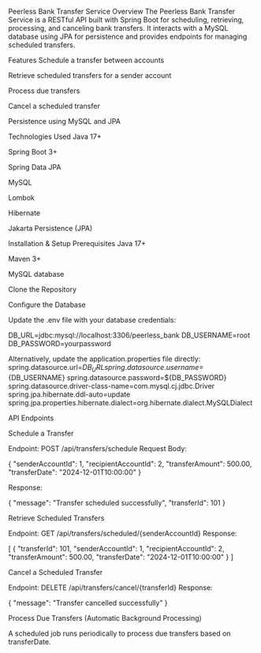 
Peerless Bank Transfer Service
Overview
The Peerless Bank Transfer Service is a RESTful API built with Spring Boot for scheduling, retrieving, processing, and canceling bank transfers. It interacts with a MySQL database using JPA for persistence and provides endpoints for managing scheduled transfers.

Features
Schedule a transfer between accounts

Retrieve scheduled transfers for a sender account

Process due transfers

Cancel a scheduled transfer

Persistence using MySQL and JPA

Technologies Used
Java 17+

Spring Boot 3+

Spring Data JPA

MySQL

Lombok

Hibernate

Jakarta Persistence (JPA)

Installation & Setup
Prerequisites
Java 17+

Maven 3+

MySQL database

Clone the Repository

Configure the Database

Update the .env file with your database credentials:

DB_URL=jdbc:mysql://localhost:3306/peerless_bank
DB_USERNAME=root
DB_PASSWORD=yourpassword

Alternatively, update the application.properties file directly:
spring.datasource.url=${DB_URL}
spring.datasource.username=${DB_USERNAME}
spring.datasource.password=${DB_PASSWORD}
spring.datasource.driver-class-name=com.mysql.cj.jdbc.Driver
spring.jpa.hibernate.ddl-auto=update
spring.jpa.properties.hibernate.dialect=org.hibernate.dialect.MySQLDialect

API Endpoints

Schedule a Transfer

Endpoint: POST /api/transfers/schedule
Request Body:

{
"senderAccountId": 1,
"recipientAccountId": 2,
"transferAmount": 500.00,
"transferDate": "2024-12-01T10:00:00"
}

Response:

{
"message": "Transfer scheduled successfully",
"transferId": 101
}

Retrieve Scheduled Transfers

Endpoint: GET /api/transfers/scheduled/{senderAccountId}
Response:

[
   {
   "transferId": 101,
   "senderAccountId": 1,
   "recipientAccountId": 2,
   "transferAmount": 500.00,
    "transferDate": "2024-12-01T10:00:00"
   }
]

Cancel a Scheduled Transfer

Endpoint: DELETE /api/transfers/cancel/{transferId}
Response:

{
"message": "Transfer cancelled successfully"
}

Process Due Transfers (Automatic Background Processing)

A scheduled job runs periodically to process due transfers based on transferDate.

